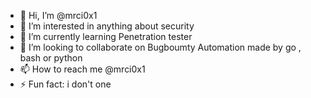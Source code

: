 - 👋 Hi, I’m @mrci0x1
- 👀 I’m interested in anything about security
- 🌱 I’m currently learning Penetration tester
- 💞️ I’m looking to collaborate on Bugboumty Automation made by go , bash or python
- 📫 How to reach me @mrci0x1
- ⚡ Fun fact: i don't one

<!---
mrci0x1/mrci0x1 is a ✨ special ✨ repository because its `README.md` (this file) appears on your GitHub profile.
You can click the Preview link to take a look at your changes.
--->
